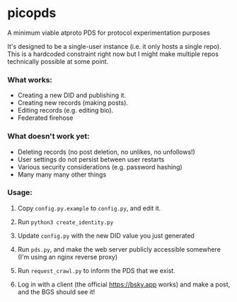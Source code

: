 # picopds
A minimum viable atproto PDS for protocol experimentation purposes

It's designed to be a single-user instance (i.e. it only hosts a single repo). This is a hardcoded constraint right now but I might make multiple repos technically possible at some point.

### What works:

- Creating a new DID and publishing it.
- Creating new records (making posts).
- Editing records (e.g. editing bio).
- Federated firehose

### What doesn't work yet:

- Deleting records (no post deletion, no unlikes, no unfollows!)
- User settings do not persist between user restarts
- Various security considerations (e.g. password hashing)
- Many many many other things

### Usage:

1. Copy `config.py.example` to `config.py`, and edit it.

2. Run `python3 create_identity.py`

3. Update `config.py` with the new DID value you just generated

4. Run `pds.py`, and make the web server publicly accessible somewhere (I'm using an nginx reverse proxy)

5. Run `request_crawl.py` to inform the PDS that we exist.

6. Log in with a client (the official https://bsky.app works) and make a post, and the BGS should see it!
